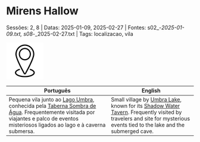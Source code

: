 
# Mirens Hallow

Sessões: 2, 8 | Datas: 2025-01-09, 2025-02-27 | Fontes: s02_-_2025-01-09.txt, s08_-_2025-02-27.txt | Tags: localizacao, vila

![Mirens Hallow](blank.png)

| Português | English |
|-----------|---------|
| Pequena vila junto ao [Lago Umbra](lago_umbra.md), conhecida pela [Taberna Sombra de Água](taberna_sombra_de_agua.md). Frequentemente visitada por viajantes e palco de eventos misteriosos ligados ao lago e à caverna submersa. | Small village by [Umbra Lake](lago_umbra.md), known for its [Shadow Water Tavern](taberna_sombra_de_agua.md). Frequently visited by travelers and site for mysterious events tied to the lake and the submerged cave. |

